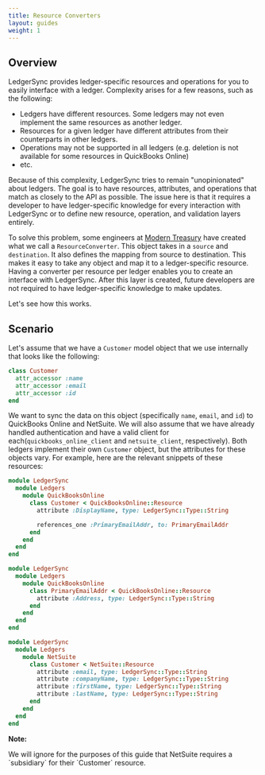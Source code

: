```yaml
---
title: Resource Converters
layout: guides
weight: 1
---
```


## Overview

LedgerSync provides ledger-specific resources and operations for you to easily interface with a ledger.  Complexity arises for a few reasons, such as the following:

- Ledgers have different resources.  Some ledgers may not even implement the same resources as another ledger.
- Resources for a given ledger have different attributes from their counterparts in other ledgers.
- Operations may not be supported in all ledgers (e.g. deletion is not available for some resources in QuickBooks Online)
- etc.

Because of this complexity, LedgerSync tries to remain "unopinionated" about ledgers.  The goal is to have resources, attributes, and operations that match as closely to the API as possible.  The issue here is that it requires a developer to have ledger-specific knowledge for every interaction with LedgerSync or to define new resource, operation, and validation layers entirely.

To solve this problem, some engineers at [Modern Treasury](site.modern_treasury_url) have created what we call a `ResourceConverter`.  This object takes in a `source` and `destination`.  It also defines the mapping from source to destination.  This makes it easy to take any object and map it to a ledger-specific resource.  Having a converter per resource per ledger enables you to create an interface with LedgerSync.  After this layer is created, future developers are not required to have ledger-specific knowledge to make updates.

Let's see how this works.

## Scenario

Let's assume that we have a `Customer` model object that we use internally that looks like the following:

```ruby
class Customer
  attr_accessor :name
  attr_accessor :email
  attr_accessor :id
end
```

We want to sync the data on this object (specifically `name`, `email`, and `id`) to QuickBooks Online and NetSuite.  We will also assume that we have already handled authentication and have a valid client for each(`quickbooks_online_client` and `netsuite_client`, respectively).  Both ledgers implement their own `Customer` object, but the attributes for these objects vary.  For example, here are the relevant snippets of these resources:

```ruby
module LedgerSync
  module Ledgers
    module QuickBooksOnline
      class Customer < QuickBooksOnline::Resource
        attribute :DisplayName, type: LedgerSync::Type::String

        references_one :PrimaryEmailAddr, to: PrimaryEmailAddr
      end
    end
  end
end

module LedgerSync
  module Ledgers
    module QuickBooksOnline
      class PrimaryEmailAddr < QuickBooksOnline::Resource
        attribute :Address, type: LedgerSync::Type::String
      end
    end
  end
end
```

```ruby
module LedgerSync
  module Ledgers
    module NetSuite
      class Customer < NetSuite::Resource
        attribute :email, type: LedgerSync::Type::String
        attribute :companyName, type: LedgerSync::Type::String
        attribute :firstName, type: LedgerSync::Type::String
        attribute :lastName, type: LedgerSync::Type::String
      end
    end
  end
end
```

<div class="note"><strong>Note:</strong>
<p>
  We will ignore for the purposes of this guide that NetSuite requires a `subsidiary` for their `Customer` resource.
</p>
</div>